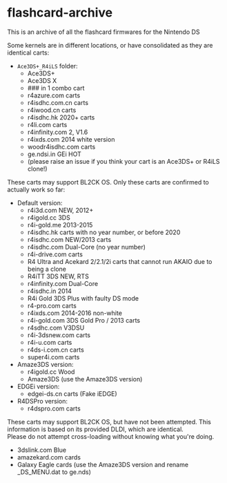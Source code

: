 # flashcard-archive
This is an archive of all the flashcard firmwares for the Nintendo DS

Some kernels are in different locations, or have consolidated as they are identical carts:

- `Ace3DS+_R4iLS` folder:
    - Ace3DS+
    - Ace3DS X
    - \### in 1 combo cart
    - r4azure.com carts
    - r4isdhc.com.cn carts
    - r4iwood.cn carts
    - r4isdhc.hk 2020+ carts
    - r4li.com carts
    - r4infinity.com 2, V1.6
    - r4ixds.com 2014 white version
    - woodr4isdhc.com carts
    - ge.ndsi.in GEi HOT
    - (please raise an issue if you think your cart is an Ace3DS+ or R4iLS clone!)

These carts may support BL2CK OS. Only these carts are confirmed to actually work so far:

- Default version:
    - r4i3d.com NEW, 2012+
    - r4igold.cc 3DS
    - r4i-gold.me 2013-2015
    - r4isdhc.hk carts with no year number, or before 2020
    - r4isdhc.com NEW/2013 carts
    - r4isdhc.com Dual-Core (no year number)
    - r4i-drive.com carts
    - R4 Ultra and Acekard 2/2.1/2i carts that cannot run AKAIO due to being a clone
    - R4iTT 3DS NEW, RTS
    - r4infinity.com Dual-Core
    - r4isdhc.in 2014
    - R4i Gold 3DS Plus with faulty DS mode
    - r4-pro.com carts
    - r4ixds.com 2014-2016 non-white
    - r4i-gold.com 3DS Gold Pro / 2013 carts
    - r4sdhc.com V3DSU
    - r4i-3dsnew.com carts
    - r4i-u.com carts
    - r4ds-i.com.cn carts
    - super4i.com carts
- Amaze3DS version:
    - r4igold.cc Wood 
    - Amaze3DS (use the Amaze3DS version)
- EDGEi version:
    - edgei-ds.cn carts (Fake iEDGE)
- R4DSPro version:
    - r4dspro.com carts

These carts may support BL2CK OS, but have not been attempted. This information is based on its provided DLDI, which are identical.  
Please do not attempt cross-loading without knowing what you're doing.

- 3dslink.com Blue
- amazekard.com cards
- Galaxy Eagle cards (use the Amaze3DS version and rename _DS_MENU.dat to ge.nds)
